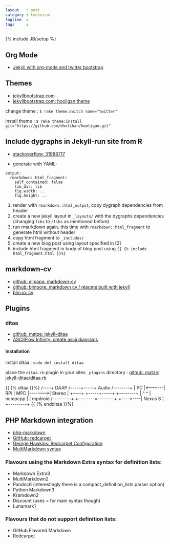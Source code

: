 ```yaml
---
layout   : post
category : technical
tagline  :
tags     :
---
```

{% include JB/setup %}

## Org Mode

- [Jekyll with org-mode and twitter bootstrap](http://cinsk.github.io/jekyll-org/articles/jekyll-org.html)

## Themes

- [jekyllbootstrap.com](http://jekyllbootstrap.com)
- [jekyllbootstrap.com: hooligan theme](http://themes.jekyllbootstrap.com/preview/hooligan)

change theme
:   `$ rake theme:switch name="twitter"`

install theme
:   `$ rake theme:install git="https://github.com/dhulihan/hooligan.git"`

## Include dygraphs in Jekyll-run site from R

- [stackoverflow: 31988717](https://stackoverflow.com/questions/30175567/include-dygraphs-in-jekyll-run-site-from-r/31988717)

- generate with YAML: 
```
output:
  rmarkdown::html_fragment:
    self_contained: false
    lib_dir: lib
    fig.width: ..
    fig.height: ..
```

1. render with `rmarkdown::html_output`, copy dygraph dependencies from header
2. create a new jekyll layout in `_layouts/` with the dygraphs dependencies (changing `libs` to `/libs` as mentioned before)
3. run rmarkdown again, this time with `rmarkdown::html_fragment` to generate html without header
4. copy html fragment to `_includes/`
5. create a new blog post using layout specified in [2]
6. include html fragment in body of blog post using `{{ {% include html_fragment.html }}%}`

## markdown-cv

- [github: elipapa: markdown-cv](https://github.com/elipapa/markdown-cv)
- [github: blmoore: markdown cv / résumé built with jekyll](https://github.com/blmoore/md-cv)
- [blm.io: cv](http://blm.io/cv/)

## Plugins

### ditaa

- [github: matze: jekyll-ditaa](https://github.com/matze/jekyll-ditaa)
- [ASCIIFlow Infinity: create ascii diagrams](http://asciiflow.com/)

#### Installation

install ditaa
:   `sudo dnf install ditaa`

place the `ditaa.rb` plugin in your sites `_plugins` directory
:   [github: matze: jekyll-ditaa/ditaa.rb](https://raw.githubusercontent.com/matze/jekyll-ditaa/master/ditaa.rb)

{{ {% ditaa }}%}
/----+  DAAP /-----+-----+ Audio  /--------+
| PC |<------| RPi | MPD |------->| Stereo |
+----+       +-----+-----+        +--------+
   |                 ^ ^
   |     ncmpcpp     | | mpdroid /---------+
   +--------=--------+ +----=----| Nexus S |
                                 +---------+
{{ {% endditaa }}%}

## PHP Markdown integration

- [php-markdown](https://michelf.ca/projects/php-markdown/extra/#table)
- [GitHub: redcarpet](https://github.com/vmg/redcarpet)
- [George Hawkins: Redcarpet Configuration](https://george-hawkins.github.io/basic-gfm-jekyll/redcarpet-extensions.html)
- [MultiMarkdown syntax](https://github.com/fletcher/MultiMarkdown/wiki/MultiMarkdown-Syntax-Guide)

### Flavours using the Markdown Extra syntax for definition lists:

- Markdown Extra3
- MultiMarkdown2
- Pandoc6 (interestingly there is a compact_definition_lists parser option)
- Python Markdown3
- Kramdown2
- Discount (uses = for main syntax though)
- Lunamark1

### Flavours that do not support definition lists:

- GitHub Flavored Markdown
- Redcarpet
